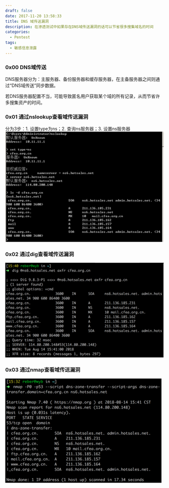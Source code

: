 ```yaml
---
draft: false
date: 2017-11-20 13:58:33
title: DNS 域传送漏洞
description: 在渗透测试中如果存在DNS域传送漏洞的话可以节省很多搜集域名的时间
categories:
  - Pentest
tags:
  - 敏感信息泄露
---
```


### 0x00 DNS域传送
DNS服务器分为：主服务器、备份服务器和缓存服务器，在主备服务器之间则通过“DNS域传送”同步数据。

若DNS服务器配置不当，可能导致匿名用户获取某个域的所有记录，从而节省许多搜集资产的时间。

### 0x01 通过nslookup查看域传送漏洞
分为3步：1. 设置type为ns；2. 查询ns服务器；3. 设置ns服务器
![80](/img/post/20180814-154251.png)

### 0x02 通过dig查看域传送漏洞
![80](/img/post/20180814-154341.png)

### 0x03 通过nmap查看域传送漏洞
![70](/img/post/20180814-154436.png)
